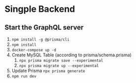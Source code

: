 # Singple Backend

## Start the GraphQL server

1. `npm install -g @prisma/cli`
1. `npm install`
1. `docker-compose up -d`
1. Create MySQL Table (according to prisma/schema.prisma)
   1. `npx prisma migrate save --experimental`
   2. `npx prisma migrate up --experimental`
1. Update Prisma `npx prisma generate`
2. `npm run dev`